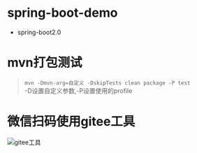 # spring-boot-demo
* spring-boot2.0

# mvn打包测试 
> `mvn -Dmvn-arg=自定义 -DskipTests clean package -P test`  
-D设置自定义参数,-P设置使用的profile

# 微信扫码使用gitee工具
![gitee工具](https://s1.ax1x.com/2018/08/10/P60MMF.jpg)